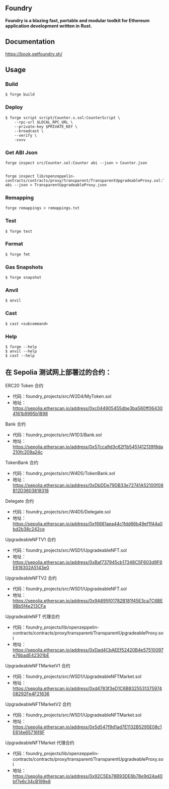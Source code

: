 ## Foundry

**Foundry is a blazing fast, portable and modular toolkit for Ethereum application development written in Rust.**

## Documentation

https://book.getfoundry.sh/

## Usage

### Build

```shell
$ forge build
```

### Deploy

```shell
$ forge script script/Counter.s.sol:CounterScript \
    --rpc-url $LOCAL_RPC_URL \
    --private-key $PRIVATE_KEY \
    --broadcast \
    --verify \
    -vvvv
```

### Get ABI Json

```shell
forge inspect src/Counter.sol:Counter abi --json > Counter.json


forge inspect lib/openzeppelin-contracts/contracts/proxy/transparent/TransparentUpgradeableProxy.sol:TransparentUpgradeableProxy abi --json > TransparentUpgradeableProxy.json

```

### Remapping

```shell
forge remappings > remappings.txt
```

### Test

```shell
$ forge test
```

### Format

```shell
$ forge fmt
```

### Gas Snapshots

```shell
$ forge snapshot
```

### Anvil

```shell
$ anvil
```

### Cast

```shell
$ cast <subcommand>
```

### Help

```shell
$ forge --help
$ anvil --help
$ cast --help
```

## 在 Sepolia 测试网上部署过的合约：

ERC20 Token 合约

- 代码：foundry_projects/src/W2D4/MyToken.sol
- 地址：https://sepolia.etherscan.io/address/0xc044905455dbe3ba560ff064304161b9995b1898

Bank 合约

- 代码：foundry_projects/src/W1D3/Bank.sol
- 地址：https://sepolia.etherscan.io/address/0x57cca9d3c62f1b5451412139f8da210fc209a24c

TokenBank 合约

- 代码：foundry_projects/src/W4D5/TokenBank.sol
- 地址：https://sepolia.etherscan.io/address/0xDbDDe79DB33e72741A52100f08B12D3603818318

Delegate 合约

- 代码：foundry_projects/src/W4D5/Delegate.sol
- 地址：https://sepolia.etherscan.io/address/0xf6681aea44c1fdd66b49ef1f44a0bd2b38c242ce

UpgradeableNFTV1 合约

- 代码：foundry_projects/src/W5D1/UpgradeableNFT.sol
- 地址：https://sepolia.etherscan.io/address/0xBaf737945cb17348C5F603d9F6E618302A5143e0

UpgradeableNFTV2 合约

- 代码：foundry_projects/src/W5D1/UpgradeableNFT.sol
- 地址：https://sepolia.etherscan.io/address/0x9A895f01782B181f45E3ca7C6BE9Bb5f4e213CFa

UpgradeableNFT 代理合约

- 代码：foundry_projects/lib/openzeppelin-contracts/contracts/proxy/transparent/TransparentUpgradeableProxy.sol
- 地址：https://sepolia.etherscan.io/address/0xDad4CbAEEf52420B4e57510097e76badE42301bE

UpgradeableNFTMarketV1 合约

- 代码：foundry_projects/src/W5D1/UpgradeableNFTMarket.sol
- 地址：https://sepolia.etherscan.io/address/0xd4783f3eD1C6B832553137597408292Fe4F21636

UpgradeableNFTMarketV2 合约

- 代码：foundry_projects/src/W5D1/UpgradeableNFTMarket.sol
- 地址：https://sepolia.etherscan.io/address/0x5d547f9d1ad7E1132B5295E08c1E614e65716f8F

UpgradeableNFTMarket 代理合约

- 代码：foundry_projects/lib/openzeppelin-contracts/contracts/proxy/transparent/TransparentUpgradeableProxy.sol
- 地址：https://sepolia.etherscan.io/address/0x92C5Eb78B93DE6b78e9d24a40bf7e6c34cB199e8
